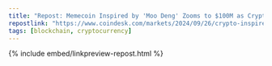 ```yaml
---
title: "Repost: Memecoin Inspired by 'Moo Deng' Zooms to $100M as Crypto Hippo Takes Over Internet"
repostlink: "https://www.coindesk.com/markets/2024/09/26/crypto-inspired-by-moo-deng-zooms-to-100m-as-hippo-meme-takes-over-internet/"
tags: [blockchain, cryptocurrency]
---
```


{% include embed/linkpreview-repost.html %}
